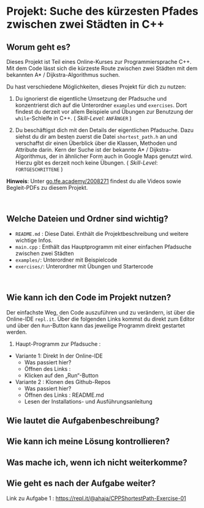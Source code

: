# Projekt: Suche des kürzesten Pfades zwischen zwei Städten in C++

## Worum geht es?
Dieses Projekt ist Teil eines Online-Kurses zur Programmiersprache C++. Mit dem Code lässt sich die kürzeste Route zwischen zwei Städten mit dem bekannten A* / Dijkstra-Algorithmus suchen.

Du hast verschiedene Möglichkeiten, dieses Projekt für dich zu nutzen: 
1. Du ignorierst die eigentliche Umsetzung der Pfadsuche und konzentrierst dich auf die Unterordner `examples` und `exercises`. Dort findest du derzeit vor allem Beispiele und Übungen zur Benutzung der `while`-Schleife in C++.  ( *Skill-Level*: `ANFÄNGER` )
   
2. Du beschäftigst dich mit den Details der eigentlichen Pfadsuche. Dazu siehst du dir am besten zuerst die Datei `shortest_path.h` an und verschaffst dir einen Überblick über die Klassen, Methoden und Attribute darin. Kern der Suche ist der bekannte A* / Dijkstra-Algorithmus, der in ähnlicher Form auch in Google Maps genutzt wird. Hierzu gibt es derzeit noch keine Übungen. ( *Skill-Level*: `FORTGESCHRITTENE` )

**Hinweis**: Unter [go.tfe.academy/2008271](https://go.tfe.academy/2008271) findest du alle Videos sowie Begleit-PDFs zu diesem Projekt.

<br>

## Welche Dateien und Ordner sind wichtig?
- `README.md` : Diese Datei. Enthält die Projektbeschreibung und weitere wichtige Infos.
- `main.cpp` : Enthält das Hauptprogramm mit einer einfachen Pfadsuche zwischen zwei Städten
- `examples/`: Unterordner mit Beispielcode
- `exercises/`: Unterordner mit Übungen und Startercode

<br>

## Wie kann ich den Code im Projekt nutzen?

Der einfachste Weg, den Code auszuführen und zu verändern, ist über die Online-IDE `repl.it`. Über die folgenden Links kommst du direkt zum Editor und über den `Run`-Button kann das jeweilige Programm direkt gestartet werden. 

1. Haupt-Programm zur Pfadsuche : 

- Variante 1: Direkt In der Online-IDE 
	- Was passiert hier?
	- Öffnen des Links : 
	- Klicken auf den „Run“-Button
- Variante 2 : Klonen des Github-Repos
	- Was passiert hier?
	- Öffnen des Links : README.md
	- Lesen der Installations- und Ausführungsanleitung

## Wie lautet die Aufgabenbeschreibung?

## Wie kann ich meine Lösung kontrollieren?

## Was mache ich, wenn ich nicht weiterkomme?

## Wie geht es nach der Aufgabe weiter?



Link zu Aufgabe 1 : https://repl.it/@ahaja/CPPShortestPath-Exercise-01